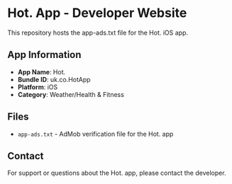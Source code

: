 # Hot. App - Developer Website

This repository hosts the app-ads.txt file for the Hot. iOS app.

## App Information
- **App Name**: Hot.
- **Bundle ID**: uk.co.HotApp
- **Platform**: iOS
- **Category**: Weather/Health & Fitness

## Files
- `app-ads.txt` - AdMob verification file for the Hot. app

## Contact
For support or questions about the Hot. app, please contact the developer. 